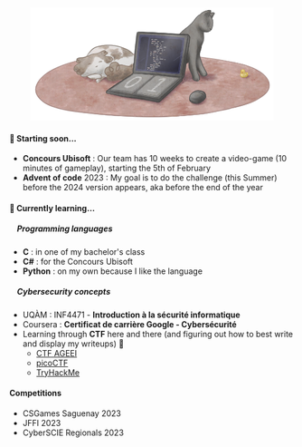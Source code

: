 <p align="center"><img src="/GitHub_banner.png" height="200"></p>

#### 🔭 Starting soon...
  - **Concours Ubisoft** : Our team has 10 weeks to create a video-game (10 minutes of gameplay), starting the 5th of February
  - **Advent of code** 2023 : My goal is to do the challenge (this Summer) before the 2024 version appears, aka before the end of the year

#### 🌱 Currently learning… 
##### &nbsp;&nbsp;&nbsp;&nbsp;Programming languages
   - **C** : in one of my bachelor's class
   - **C#** : for the Concours Ubisoft
   - **Python** : on my own because I like the language
##### &nbsp;&nbsp;&nbsp;&nbsp;Cybersecurity concepts
  - UQÀM : INF4471 - **Introduction à la sécurité informatique**
  - Coursera : **Certificat de carrière Google - Cybersécurité**
  - Learning through **CTF** here and there (and figuring out how to best write and display my writeups) 🚩
      - [CTF AGEEI](https://ctf.ageei.org/users/97)
      - [picoCTF](https://play.picoctf.org/users/Anomalie)
      - [TryHackMe](https://tryhackme.com/p/Anomalie)
#### Competitions
 - CSGames Saguenay 2023
 - JFFI 2023
 - CyberSCIE Regionals 2023
